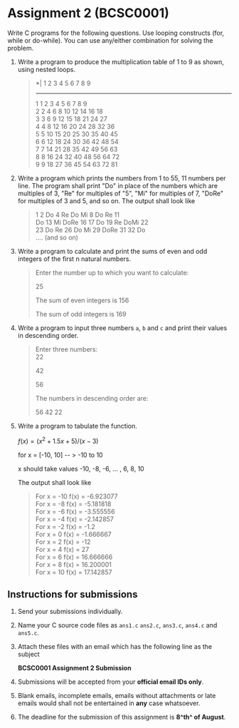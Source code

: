 # Assignment 2 (BCSC0001)

Write C programs for the following questions. Use looping constructs (for, while or do-while). You can use any/either combination for solving the problem.

1. Write a program to produce the multiplication table of 1 to 9 as shown, using nested loops.

   > *|	1	2	3	4	5	6	7	8	9
   >
   > _ _ _ _ _ _ _ _ _ _ _ _ _ _ _ _ _ _ _ _ _ _ _ _ _ _ _ _
   >
   > 1	1	2	3	4	5	6	7	8	9  
   > 2	2	4	6	8	10	12	14	16	18  
   > 3	3	6	9	12	15	18	21	24	27  
   > 4	4	8	12	16	20	24	28	32	36  
   > 5	5	10	15	20	25	30	35	40	45  
   > 6	6	12	18	24	30	36	42	48	54  
   > 7	7	14	21	28	35	42	49	56	63  
   > 8	8	16	24	32	40	48	56	64	72  
   > 9	9	18	27	36	45	54	63	72	81  

2. Write a program which prints the numbers from 1 to 55, 11 numbers per line. The program shall print "Do" in place of the numbers which are multiples of 3, "Re" for multiples of "5", "Mi" for multiples of 7, "DoRe" for multiples of 3 and 5, and so on. The output shall look like

   > 1	2	Do	4		Re	Do	Mi	8		Do	Re		11  
   > Do	13	Mi	DoRe	16	17	Do	19		Re	DoMi	22  
   > 23	Do	Re	26		Do	Mi	29	DoRe	31	32		Do  
   > .... (and so on)  

3. Write a program to calculate and print the sums of even and odd integers of the first n natural numbers.

   > Enter the number up to which you want to calculate:  
   >
   > 25  
   >
   > The sum of even integers is 156  
   >
   > The sum of odd integers is 169  

4. Write a program to input three numbers `a`, `b` and `c` and print their values in descending order.

   > Enter three numbers:  
   > 22  
   >
   > 42  
   >
   > 56  
   >
   > The numbers in descending order are:  
   >
   > 56	42	22  

5. Write a program to tabulate the function.

   $f(x) = (x^2 + 1.5x + 5) / (x - 3)$  

   for x = [-10, 10] -- > -10 to 10  

   x should take values -10, -8, -6, ... , 6, 8, 10  

   The output shall look like  

   >For x = -10		f(x) = -6.923077  
   >For x = -8		f(x) = -5.181818  
   >For x = -6		f(x) = -3.555556  
   >For x = -4		f(x) = -2.142857  
   >For x = -2		f(x) = -1.2  
   >For x = 0			f(x) = -1.666667  
   >For x = 2			f(x) = -12  
   >For x = 4			f(x) = 27  
   >For x = 6			f(x) = 16.666666  
   >For x = 8			f(x) = 16.200001  
   >For x = 10		f(x) = 17.142857  


## Instructions for submissions

1. Send your submissions individually.

2. Name your C source code files as `ans1.c` `ans2.c`, `ans3.c`, `ans4.c` and `ans5.c`.

3. Attach these files with an email which has the following line as the subject

   **BCSC0001 Assignment 2 Submission**

4. Submissions will be accepted from your **official email IDs only**.

5. Blank emails, incomplete emails, emails without attachments or late emails would shall not be entertained in **any** case whatsoever.

6. The deadline for the submission of this assignment is **8^th^ of August**. 

